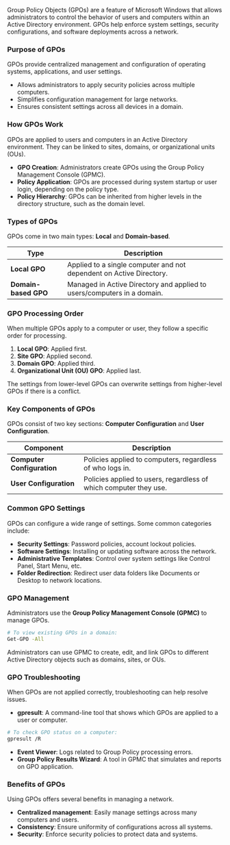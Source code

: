 Group Policy Objects (GPOs) are a feature of Microsoft Windows that allows administrators to control the behavior of users and computers within an Active Directory environment. GPOs help enforce system settings, security configurations, and software deployments across a network.

### Purpose of GPOs

GPOs provide centralized management and configuration of operating systems, applications, and user settings.

- Allows administrators to apply security policies across multiple computers.
- Simplifies configuration management for large networks.
- Ensures consistent settings across all devices in a domain.

### How GPOs Work

GPOs are applied to users and computers in an Active Directory environment. They can be linked to sites, domains, or organizational units (OUs).

- **GPO Creation**: Administrators create GPOs using the Group Policy Management Console (GPMC).
- **Policy Application**: GPOs are processed during system startup or user login, depending on the policy type.
- **Policy Hierarchy**: GPOs can be inherited from higher levels in the directory structure, such as the domain level.

### Types of GPOs

GPOs come in two main types: **Local** and **Domain-based**.

|Type|Description|
|---|---|
|**Local GPO**|Applied to a single computer and not dependent on Active Directory.|
|**Domain-based GPO**|Managed in Active Directory and applied to users/computers in a domain.|

### GPO Processing Order

When multiple GPOs apply to a computer or user, they follow a specific order for processing.

1. **Local GPO**: Applied first.
2. **Site GPO**: Applied second.
3. **Domain GPO**: Applied third.
4. **Organizational Unit (OU) GPO**: Applied last.

The settings from lower-level GPOs can overwrite settings from higher-level GPOs if there is a conflict.

### Key Components of GPOs

GPOs consist of two key sections: **Computer Configuration** and **User Configuration**.

|Component|Description|
|---|---|
|**Computer Configuration**|Policies applied to computers, regardless of who logs in.|
|**User Configuration**|Policies applied to users, regardless of which computer they use.|

### Common GPO Settings

GPOs can configure a wide range of settings. Some common categories include:

- **Security Settings**: Password policies, account lockout policies.
- **Software Settings**: Installing or updating software across the network.
- **Administrative Templates**: Control over system settings like Control Panel, Start Menu, etc.
- **Folder Redirection**: Redirect user data folders like Documents or Desktop to network locations.

### GPO Management

Administrators use the **Group Policy Management Console (GPMC)** to manage GPOs.

```bash
# To view existing GPOs in a domain:
Get-GPO -All
```

Administrators can use GPMC to create, edit, and link GPOs to different Active Directory objects such as domains, sites, or OUs.

### GPO Troubleshooting

When GPOs are not applied correctly, troubleshooting can help resolve issues.

- **gpresult**: A command-line tool that shows which GPOs are applied to a user or computer.

```bash
# To check GPO status on a computer:
gpresult /R
```

- **Event Viewer**: Logs related to Group Policy processing errors.
- **Group Policy Results Wizard**: A tool in GPMC that simulates and reports on GPO application.

### Benefits of GPOs

Using GPOs offers several benefits in managing a network.

- **Centralized management**: Easily manage settings across many computers and users.
- **Consistency**: Ensure uniformity of configurations across all systems.
- **Security**: Enforce security policies to protect data and systems.
